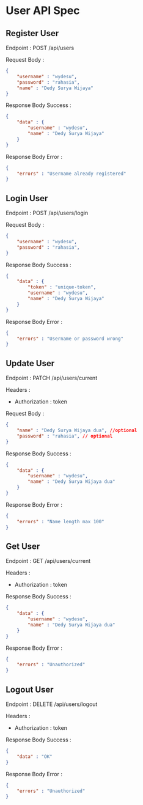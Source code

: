 # User API Spec

## Register User

Endpoint : POST /api/users

Request Body : 

```json
{
    "username" : "wydesu",
    "password" : "rahasia",
    "name" : "Dedy Surya Wijaya"
}
```

Response Body Success : 

```json
{
    "data" : {
        "username" : "wydesu",
        "name" : "Dedy Surya Wijaya"
    }
}
```

Response Body Error :

```json
{
    "errors" : "Username already registered"
}
```

## Login User

Endpoint : POST /api/users/login

Request Body : 

```json
{
    "username" : "wydesu",
    "password" : "rahasia",
}
```

Response Body Success : 

```json
{
    "data" : {
        "token" : "unique-token",
        "username" : "wydesu",
        "name" : "Dedy Surya Wijaya"
    }
}
```

Response Body Error :

```json
{
    "errors" : "Username or password wrong"
}
```

## Update User

Endpoint : PATCH /api/users/current

Headers :
- Authorization : token

Request Body : 

```json
{
    "name" : "Dedy Surya Wijaya dua", //optional
    "password" : "rahasia", // optional
}
```

Response Body Success : 

```json
{
    "data" : {
        "username" : "wydesu",
        "name" : "Dedy Surya Wijaya dua"
    }
}
```

Response Body Error :

```json
{
    "errors" : "Name length max 100"
}
```

## Get User

Endpoint : GET /api/users/current

Headers :
- Authorization : token

Response Body Success : 

```json
{
    "data" : {
        "username" : "wydesu",
        "name" : "Dedy Surya Wijaya dua"
    }
}
```

Response Body Error :

```json
{
    "errors" : "Unauthorized"
}
```

## Logout User

Endpoint : DELETE /api/users/logout

Headers :
- Authorization : token

Response Body Success : 

```json
{
    "data" : "OK"
}
```

Response Body Error :

```json
{
    "errors" : "Unauthorized"
}
```